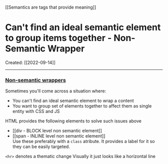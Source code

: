 [[Semantics are tags that provide meaning]]

# Can't find an ideal semantic element to group items together - Non-Semantic Wrapper
Created:  [[2022-09-14]]

---
### [Non-semantic wrappers](https://developer.mozilla.org/en-US/docs/Learn/HTML/Introduction_to_HTML/Document_and_website_structure#non-semantic_wrappers "Permalink to Non-semantic wrappers")
Sometimes you'll come across a situation where:
- You can't find an ideal semantic element to wrap a content 
- You want to group set of elements together to affect them as single entity with CSS and JS

HTML provides the following elements to solve such issues above
- [[div - BLOCK level non semantic element]]  
- [[span - INLINE level non semantic element]]  
Use these preferably with a `class` atribute. It provides a label for it so they can be easily targeted.


`<hr>` denotes a thematic change
Visually it just looks like a horizontal line













